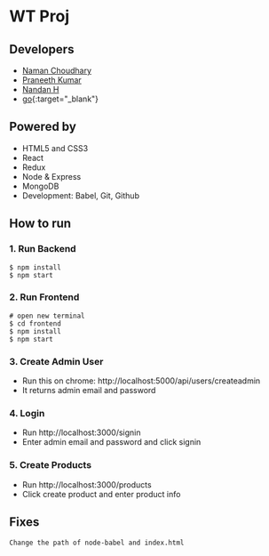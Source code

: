 # WT Proj

## Developers
- <a href="https://github.com/naman2341" rel="noopener noreferrer" target="_blank" >Naman Choudhary</a>
- <a href="https://github.com/praneethk002" rel="noopener noreferrer" target="_blank">Praneeth Kumar</a>
- <a href="https://github.com/MonkeyDGod619" rel="noopener noreferrer" target="_blank">Nandan H</a>
- [go](http://stackoverflow.com){:target="_blank"}

## Powered by

- HTML5 and CSS3
- React
- Redux
- Node & Express
- MongoDB
- Development: Babel, Git, Github

## How to run


### 1. Run Backend

```
$ npm install
$ npm start
```

### 2. Run Frontend

```
# open new terminal
$ cd frontend
$ npm install
$ npm start
```

### 3. Create Admin User

- Run this on chrome: http://localhost:5000/api/users/createadmin
- It returns admin email and password

### 4. Login

- Run http://localhost:3000/signin
- Enter admin email and password and click signin

### 5. Create Products

- Run http://localhost:3000/products
- Click create product and enter product info


## Fixes

```Change the path of node-babel and index.html```
